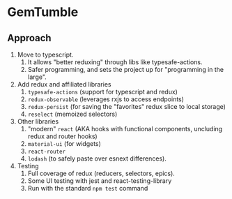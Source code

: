 # GemTumble

## Approach
1. Move to typescript.
    1. It allows "better reduxing" through libs like typesafe-actions.
    1. Safer programming, and sets the project up for "programming in the large".
2. Add redux and affiliated libraries
    1. `typesafe-actions` (support for typescript and redux)
    2. `redux-observable` (leverages rxjs to access endpoints)
    3. `redux-persist` (for saving the "favorites" redux slice to local storage)
    4. `reselect` (memoized selectors)
3. Other libraries
   1. "modern" `react` (AKA hooks with functional components, uncluding redux and router hooks)
   1. `material-ui` (for widgets)
   2. `react-router`
   3. `lodash` (to safely paste over esnext differences).
4. Testing
   1. Full coverage of redux (reducers, selectors, epics).
   2. Some UI testing with jest and react-testing-library
   3. Run with the standard `npm test` command